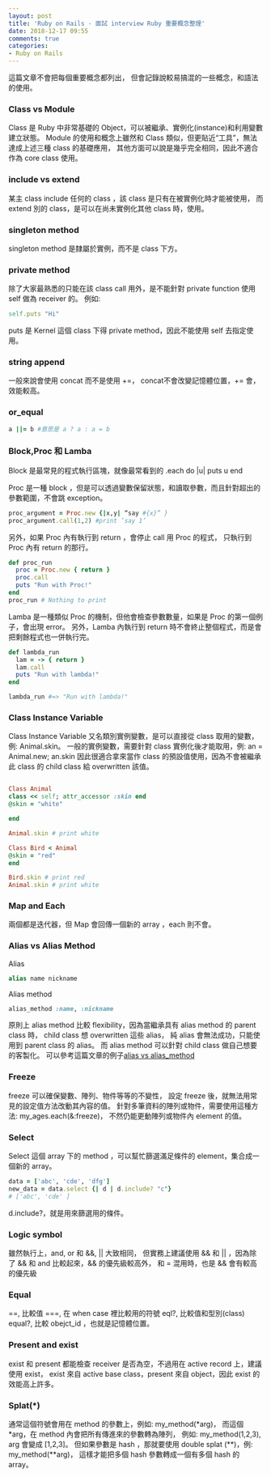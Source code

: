 ```yaml
---
layout: post
title: 'Ruby on Rails - 面試 interview Ruby 重要概念整理'
date: 2018-12-17 09:55
comments: true
categories:
- Ruby on Rails
---
```

這篇文章不會把每個重要概念都列出，
但會記錄說較易搞混的一些概念，和語法的使用。

### Class vs Module 
Class 是 Ruby 中非常基礎的 Object，可以被繼承、實例化(instance)和利用變數建立狀態。
Module 的使用和概念上雖然和 Class 類似，但更貼近“工具”，無法達成上述三種 class 的基礎應用，
其他方面可以說是幾乎完全相同，因此不適合作為 core class 使用。

### include vs extend 
某主 class include 任何的 class ，該 class 是只有在被實例化時才能被使用，
而 extend 別的 class，是可以在尚未實例化其他 class 時，使用。

### singleton method 
singleton method 是隸屬於實例，而不是 class 下方。

### private method 
除了大家最熟悉的只能在該 class call 用外，是不能針對 private function 使用 self 做為 receiver 的。
例如:
```ruby 
self.puts "Hi"
```
puts 是 Kernel 這個 class 下得 private method，因此不能使用 self 去指定使用。

### string append
一般來說會使用 concat 而不是使用 +=， concat不會改變記憶體位置，+= 會，效能較高。

### or_equal 
``` ruby
a ||= b #意思是 a ? a : a = b
```

### Block,Proc 和 Lamba 
Block 是最常見的程式執行區塊，就像最常看到的 .each do |u| puts u end

Proc 是一種 block ，但是可以透過變數保留狀態，和讀取參數，而且針對超出的參數範圍，不會跳 exception。
``` ruby
proc_argument = Proc.new {|x,y| “say #{x}” }
proc_argument.call(1,2) #print ‘say 1’
``` 
另外，如果 Proc 內有執行到 return ，會停止 call 用 Proc 的程式，
只執行到 Proc 內有 return 的那行。
``` ruby
def proc_run
  proc = Proc.new { return }
  proc.call
  puts "Run with Proc!"
end
proc_run # Nothing to print
```

Lamba 是一種類似 Proc 的機制，但他會檢查參數數量，如果是 Proc 的第一個例子，會出現 error。
另外，Lamba 內執行到 return 時不會終止整個程式，而是會把剩餘程式也一併執行完。
```ruby
def lambda_run
  lam = -> { return }
  lam.call
  puts "Run with lambda!"
end

lambda_run #=> "Run with lambda!"
```

### Class Instance Variable

Class Instance Variable 又名類別實例變數，是可以直接從 class 取用的變數，例: Animal.skin。
一般的實例變數，需要針對 class 實例化後才能取用，例: an = Animal.new; an.skin
因此很適合拿來當作 class 的預設值使用，因為不會被繼承此 class 的 child class 給 overwritten 該值。
```ruby

Class Animal
class << self; attr_accessor :skin end
@skin = "white"

end

Animal.skin # print white

Class Bird < Animal
@skin = "red"
end

Bird.skin # print red
Animal.skin # print white
```

### Map and Each
兩個都是迭代器，但 Map 會回傳一個新的 array ，each 則不會。

### Alias vs Alias Method
Alias
```ruby
alias name nickname 
```
Alias method 
```ruby
alias_method :name, :nickname
```
原則上 alias method 比較 flexibility，因為當繼承具有 alias method 的 parent class 時，
child class 想 overwritten 這些 alias， 純 alias 會無法成功，只能使用到 parent class 的 alias。
而 alias method 可以針對 child class 做自己想要的客製化。
可以參考這篇文章的例子[alias vs alias_method](https://blog.bigbinary.com/2012/01/08/alias-vs-alias-method.html)

### Freeze 
freeze 可以確保變數、陣列、物件等等的不變性，
設定 freeze 後，就無法用常見的設定值方法改動其內容的值。
針對多筆資料的陣列或物件，需要使用這種方法: my_ages.each(&:freeze)，
不然仍能更動陣列或物件內 element 的值。

### Select
Select 這個 array 下的 method ，可以幫忙篩選滿足條件的 element，集合成一個新的 array。
```ruby
data = ['abc', 'cde', 'dfg']
new_data = data.select {| d | d.include? "c"}
# ['abc', 'cde' ]
```
d.include?，就是用來篩選用的條件。

### Logic symbol
雖然執行上，and, or 和 &&, || 大致相同，
但實務上建議使用 && 和 || ，因為除了 && 和 and 比較起來，&& 的優先級較高外，
和 = 混用時，也是 && 會有較高的優先級

### Equal 
==, 比較值
===, 在 when case 裡比較用的符號
eql?, 比較值和型別(class)
equal?, 比較 obejct_id ，也就是記憶體位置。

### Present and exist 
exist 和 present 都能檢查 receiver 是否為空，不過用在 active record 上，建議使用 exist，
exist 來自 active base class，present 來自 object，因此 exist 的效能高上許多。

### Splat(*)
通常這個符號會用在 method 的參數上，例如: my_method(*arg)，
而這個 *arg，在 method 內會把所有傳進來的參數轉為陣列，
例如: my_method(1,2,3), arg 會變成 [1,2,3]。
但如果參數是 hash ，那就要使用 double splat (**)，例: my_method(**arg)，
這樣才能把多個 hash 參數轉成一個有多個 hash 的 array。





